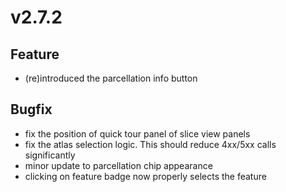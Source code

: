 # v2.7.2

## Feature

- (re)introduced the parcellation info button

## Bugfix

- fix the position of quick tour panel of slice view panels
- fix the atlas selection logic. This should reduce 4xx/5xx calls significantly
- minor update to parcellation chip appearance
- clicking on feature badge now properly selects the feature
